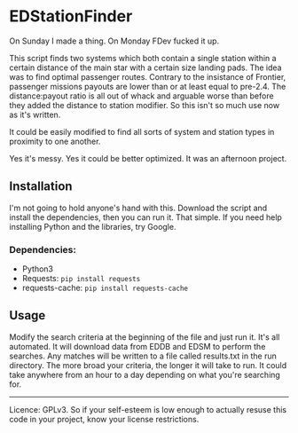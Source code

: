 # EDStationFinder

On Sunday I made a thing. On Monday FDev fucked it up.

This script finds two systems which both contain a single station within a certain distance of the main star with a certain size landing pads. The idea was to find optimal passenger routes. Contrary to the insistance of Frontier, passenger missions payouts are lower than or at least equal to pre-2.4. The distance:payout ratio is all out of whack and arguable worse than before they added the distance to station modifier. So this isn't so much use now as it's written.

It could be easily modified to find all sorts of system and station types in proximity to one another.

Yes it's messy. Yes it could be better optimized. It was an afternoon project.

## Installation

I'm not going to hold anyone's hand with this. Download the script and install the dependencies, then you can run it. That simple. If you need help installing Python and the libraries, try Google.

### Dependencies:
* Python3
* Requests: `pip install requests`
* requests-cache: `pip install requests-cache`

## Usage

Modify the search criteria at the beginning of the file and just run it. It's all automated. It will download data from EDDB and EDSM to perform the searches. Any matches will be written to a file called results.txt in the run directory. The more broad your criteria, the longer it will take to run. It could take anywhere from an hour to a day depending on what you're searching for.

----

Licence: GPLv3. So if your self-esteem is low enough to actually resuse this code in your project, know your license restrictions.
